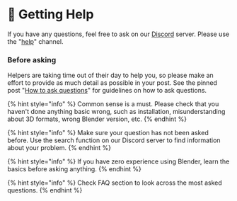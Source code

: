 # 💬 Getting Help

If you have any questions, feel free to ask on our [Discord](https://discord.gg/sollumz) server. Please use the "[help](https://discord.com/channels/899043946142003240/1124818456022356039)" channel.

### Before asking

Helpers are taking time out of their day to help you, so please make an effort to provide as much detail as possible in your post. See the pinned post "[How to ask questions](https://discord.com/channels/899043946142003240/1124854088601972807)" for guidelines on how to ask questions.

{% hint style="info" %}
Common sense is a must. Please check that you haven't done anything basic wrong, such as installation, misunderstanding about 3D formats, wrong Blender version, etc.
{% endhint %}

{% hint style="info" %}
Make sure your question has not been asked before. Use the search function on our Discord server to find information about your problem.
{% endhint %}

{% hint style="info" %}
If you have zero experience using Blender, learn the basics before asking anything.
{% endhint %}

{% hint style="info" %}
Check FAQ section to look across the most asked questions.
{% endhint %}
